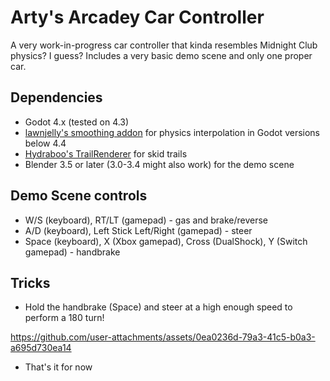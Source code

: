 # Arty's Arcadey Car Controller

A very work-in-progress car controller that kinda resembles Midnight Club
physics? I guess? Includes a very basic demo scene and only one proper car.

## Dependencies
- Godot 4.x (tested on 4.3)
- [lawnjelly's smoothing addon](https://github.com/lawnjelly/smoothing-addon/tree/4.x)
  for physics interpolation in Godot versions below 4.4
- [Hydraboo's TrailRenderer](https://github.com/Hyrdaboo/TrailRenderer)
  for skid trails
- Blender 3.5 or later (3.0-3.4 might also work) for the demo scene

## Demo Scene controls
- W/S (keyboard), RT/LT (gamepad) - gas and brake/reverse
- A/D (keyboard), Left Stick Left/Right (gamepad) - steer
- Space (keyboard), X (Xbox gamepad), Cross (DualShock), Y (Switch gamepad) -
  handbrake

## Tricks
- Hold the handbrake (Space) and steer at a high enough speed to perform a 180
  turn!

https://github.com/user-attachments/assets/0ea0236d-79a3-41c5-b0a3-a695d730ea14
- That's it for now
